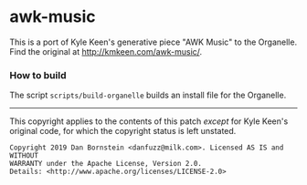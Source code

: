 awk-music
=========

This is a port of Kyle Keen's generative piece "AWK Music" to the Organelle.
Find the original at <http://kmkeen.com/awk-music/>.

### How to build

The script `scripts/build-organelle` builds an install file for the Organelle.

- - - - -

This copyright applies to the contents of this patch _except_ for Kyle Keen's
original code, for which the copyright status is left unstated.

```
Copyright 2019 Dan Bornstein <danfuzz@milk.com>. Licensed AS IS and WITHOUT
WARRANTY under the Apache License, Version 2.0.
Details: <http://www.apache.org/licenses/LICENSE-2.0>
```
